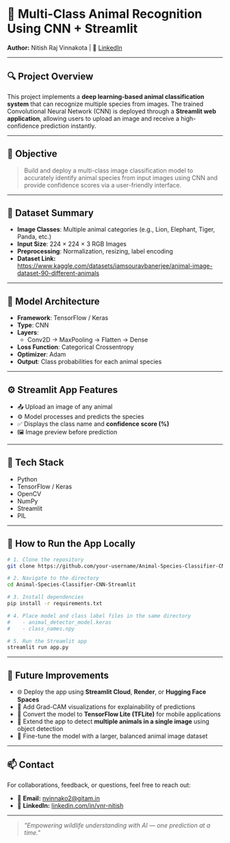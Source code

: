 # 🐾 Multi-Class Animal Recognition Using CNN + Streamlit  
**Author:** Nitish Raj Vinnakota | 🔗 [LinkedIn](https://linkedin.com/in/vnr-nitish)  

---

## 🔍 Project Overview

This project implements a **deep learning-based animal classification system** that can recognize multiple species from images. The trained Convolutional Neural Network (CNN) is deployed through a **Streamlit web application**, allowing users to upload an image and receive a high-confidence prediction instantly.

---

## 🎯 Objective

> Build and deploy a multi-class image classification model to accurately identify animal species from input images using CNN and provide confidence scores via a user-friendly interface.

---

## 📁 Dataset Summary

- **Image Classes**: Multiple animal categories (e.g., Lion, Elephant, Tiger, Panda, etc.)  
- **Input Size**: 224 × 224 × 3 RGB Images  
- **Preprocessing**: Normalization, resizing, label encoding
- **Dataset Link:** https://www.kaggle.com/datasets/iamsouravbanerjee/animal-image-dataset-90-different-animals

---

## 🧠 Model Architecture

- **Framework**: TensorFlow / Keras  
- **Type**: CNN  
- **Layers**:
  - Conv2D → MaxPooling → Flatten → Dense  
- **Loss Function**: Categorical Crossentropy  
- **Optimizer**: Adam  
- **Output**: Class probabilities for each animal species

---

## ⚙️ Streamlit App Features

- 📤 Upload an image of any animal  
- ⚙️ Model processes and predicts the species  
- ✅ Displays the class name and **confidence score (%)**  
- 🖼️ Image preview before prediction

---

## 🧰 Tech Stack

- Python  
- TensorFlow / Keras  
- OpenCV  
- NumPy  
- Streamlit  
- PIL

---

## 🚀 How to Run the App Locally

```bash
# 1. Clone the repository
git clone https://github.com/your-username/Animal-Species-Classifier-CNN-Streamlit

# 2. Navigate to the directory
cd Animal-Species-Classifier-CNN-Streamlit

# 3. Install dependencies
pip install -r requirements.txt

# 4. Place model and class label files in the same directory
#    - animal_detector_model.keras
#    - class_names.npy

# 5. Run the Streamlit app
streamlit run app.py
```
---

## 🚀 Future Improvements

- 🌐 Deploy the app using **Streamlit Cloud**, **Render**, or **Hugging Face Spaces**
- 🧠 Add Grad-CAM visualizations for explainability of predictions
- 📱 Convert the model to **TensorFlow Lite (TFLite)** for mobile applications
- 🐍 Extend the app to detect **multiple animals in a single image** using object detection
- 🎯 Fine-tune the model with a larger, balanced animal image dataset

---

## 📫 Contact

For collaborations, feedback, or questions, feel free to reach out:

- 📧 **Email:** nvinnako2@gitam.in  
- 🔗 **LinkedIn:** [linkedin.com/in/vnr-nitish](https://linkedin.com/in/vnr-nitish)

---

> *"Empowering wildlife understanding with AI — one prediction at a time."*

